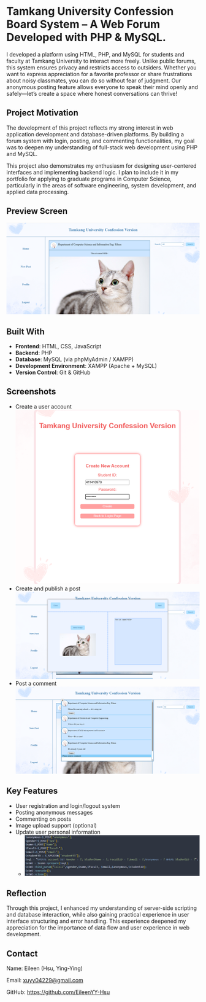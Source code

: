 # Tamkang University Confession Board System – A Web Forum Developed with PHP & MySQL.
I developed a platform using HTML, PHP, and MySQL for students and faculty at Tamkang University to interact more freely. Unlike public forums, this system ensures privacy and restricts access to outsiders. Whether you want to express appreciation for a favorite professor or share frustrations about noisy classmates, you can do so without fear of judgment. Our anonymous posting feature allows everyone to speak their mind openly and safely—let’s create a space where honest conversations can thrive!
## Project Motivation
The development of this project reflects my strong interest in web application development and database-driven platforms. By building a forum system with login, posting, and commenting functionalities, my goal was to deepen my understanding of full-stack web development using PHP and MySQL.

This project also demonstrates my enthusiasm for designing user-centered interfaces and implementing backend logic. I plan to include it in my portfolio for applying to graduate programs in Computer Science, particularly in the areas of software engineering, system development, and applied data processing.
## Preview Screen
![Screenshot](images/home_screenshot.png)
## Built With
- **Frontend**: HTML, CSS, JavaScript
- **Backend**: PHP
- **Database**: MySQL (via phpMyAdmin / XAMPP)
- **Development Environment**: XAMPP (Apache + MySQL)
- **Version Control**: Git & GitHub
## Screenshots
- Create a user account
![Screenshot](images/creat_screenshot.png)
- Create and publish a post
![Screenshot](images/post_screenshot.png)
- Post a comment
![Screenshot](images/comment_screenshot.png)
## Key Features
- User registration and login/logout system
- Posting anonymous messages
- Commenting on posts
- Image upload support (optional)
- Update user personal information
  - ![Screenshot](images/UpdateProfile_screenshot.png)
## Reflection
Through this project, I enhanced my understanding of server-side scripting and database interaction, while also gaining practical experience in user interface structuring and error handling. This experience deepened my appreciation for the importance of data flow and user experience in web development.
## Contact
Name: Eileen (Hsu, Ying-Ying)

Email: xuyy04229@gmail.com

GitHub: https://github.com/EileenYY-Hsu

